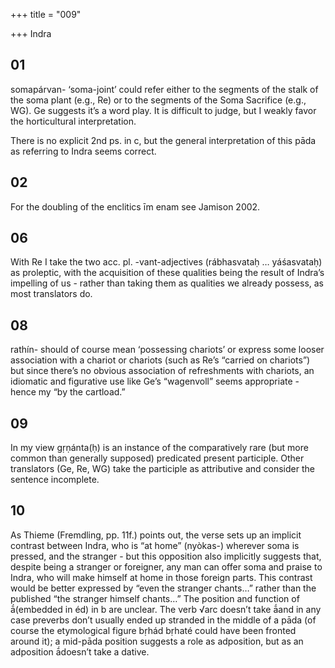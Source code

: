 +++
title = "009"

+++
Indra


## 01
somapárvan- ‘soma-joint’ could refer either to the segments of the stalk of the soma plant (e.g., Re) or to the segments of the Soma Sacrifice (e.g., WG). Ge suggests it’s a word play. It is difficult to judge, but I weakly favor the horticultural interpretation.

There is no explicit 2nd ps. in c, but the general interpretation of this pāda as referring to Indra seems correct.


## 02
For the doubling of the enclitics īm enam see Jamison 2002.


## 06
With Re I take the two acc. pl. -vant-adjectives (rábhasvataḥ … yáśasvataḥ) as proleptic, with the acquisition of these qualities being the result of Indra’s impelling of us - rather than taking them as qualities we already possess, as most translators do.


## 08
rathín- should of course mean ‘possessing chariots’ or express some looser association with a chariot or chariots (such as Re’s “carried on chariots”) but since there’s no obvious association of refreshments with chariots, an idiomatic and figurative use like Ge’s “wagenvoll” seems appropriate - hence my “by the cartload.”


## 09
In my view gṛṇánta(ḥ) is an instance of the comparatively rare (but more common than generally supposed) predicated present participle. Other translators (Ge, Re, WG) take the participle as attributive and consider the sentence incomplete.


## 10
As Thieme (Fremdling, pp. 11f.) points out, the verse sets up an implicit contrast between Indra, who is “at home” (nyòkas-) wherever soma is pressed, and the stranger - but this opposition also implicitly suggests that, despite being a stranger or foreigner, any man can offer soma and praise to Indra, who will make himself at home in those foreign parts. This contrast would be better expressed by “even the stranger chants…” rather than the published “the stranger himself chants…” The position and function of ā́(embedded in éd) in b are unclear. The verb √arc doesn’t take ā́and in any case preverbs don’t usually ended up stranded in the middle of a pāda (of course the etymological figure bṛhád bṛhaté could have been fronted around it); a mid-pāda position suggests a role as adposition, but as an adposition ā́doesn’t take a dative.
